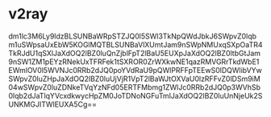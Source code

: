# v2ray
dm1lc3M6Ly9ldzBLSUNBaWRpSTZJQ0l5SWl3TkNpQWdJbkJ6SWpvZ0lqbm1uSWpsaUxEbW5KOGlMQTBLSUNBaVlXUmtJam9nSWpNMUxqSXpOaTR4TkRJdU1qSXlJaXdOQ2lBZ0luQnZjblFpT2lBaU5EUXpJaXdOQ2lBZ0ltbGtJam9nSW1ZM1pEYzRNekUxTFRFek1tSXROR0ZrWXkwNE1qazRMVGRrTkdWbE1EWmlOV0l5WVNJc0RRb2dJQ0poYVdRaU9pQWlPRFFpTEEwS0lDQWlibVYwSWpvZ0luZHpJaXdOQ2lBZ0luUjVjR1VpT2lBaWJtOXVaU0lzRFFvZ0lDSm9iM04wSWpvZ0luZDNkeTVqYzNFd05ERTFMbmg1ZWlJc0RRb2dJQ0p3WVhSb0lqb2dJaTlqYVcxdkwycHpZM0JoTDNoNGFuTmlJaXdOQ2lBZ0luUnNjeUk2SUNKMGJITWlEUXA5Cg==
